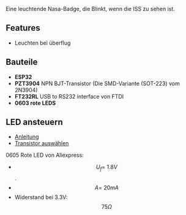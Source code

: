 Eine leuchtende Nasa-Badge, die Blinkt, wenn die ISS zu sehen ist.

## Features
- Leuchten bei überflug

## Bauteile
- **ESP32**
- **PZT3904** NPN BJT-Transistor (Die SMD-Variante (SOT-223) vom 2N3904)
- **FT232RL** USB to RS232 interface von FTDI
- **0603 rote LEDS**

## LED ansteuern
- [Anleitung](https://www.dummies.com/programming/electronics/components/electronics-components-use-a-transistor-as-a-switch/)
- [Transistor auswählen](https://www.baldengineer.com/the-best-4-transistors-to-keep-in-your-parts-kit.html)

0605 Rote LED von Aliexpress:
-  $$U_f = ~1.8V$$ .
-  $$A = ~20mA$$ 
- Widerstand bei 3.3V: $$75\Omega$$
